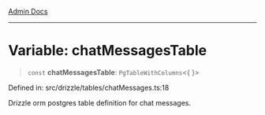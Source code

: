 [Admin Docs](/)

***

# Variable: chatMessagesTable

> `const` **chatMessagesTable**: `PgTableWithColumns`\<\{ \}\>

Defined in: src/drizzle/tables/chatMessages.ts:18

Drizzle orm postgres table definition for chat messages.
